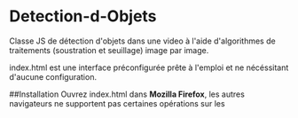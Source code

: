 # Detection-d-Objets
Classe JS de détection d'objets dans une video à l'aide d'algorithmes de traitements (soustration et seuillage) image par image.

index.html est une interface préconfigurée prête à l'emploi et ne nécéssitant d'aucune configuration.



##Installation
Ouvrez index.html dans **Mozilla Firefox**, les autres navigateurs ne supportent pas certaines opérations sur les <canvas>
